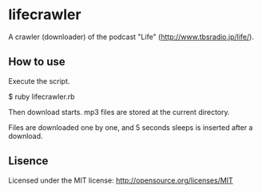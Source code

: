 lifecrawler
===========

A crawler (downloader) of the podcast "Life" (http://www.tbsradio.jp/life/).

How to use
----------

Execute the script.

  $ ruby lifecrawler.rb

Then download starts. mp3 files are stored at the current directory.

Files are downloaded one by one, and 5 seconds sleeps is inserted after a download.

Lisence
-------

Licensed under the MIT license: http://opensource.org/licenses/MIT

